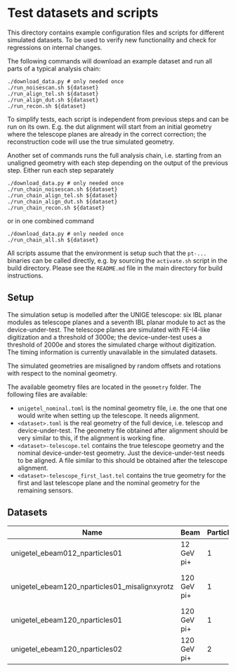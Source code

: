 Test datasets and scripts
=========================

This directory contains example configuration files and scripts for
different simulated datasets. To be used to verify new functionality and
check for regressions on internal changes.

The following commands will download an example dataset and run all
parts of a typical analysis chain:

    ./download_data.py # only needed once
    ./run_noisescan.sh ${dataset}
    ./run_align_tel.sh ${dataset}
    ./run_align_dut.sh ${dataset}
    ./run_recon.sh ${dataset}

To simplify tests, each script is independent from previous steps and
can be run on its own. E.g. the dut alignment will start from an initial
geometry where the telescope planes are already in the correct
correction; the reconstruction code will use the true simulated
geometry.

Another set of commands runs the full analysis chain, i.e. starting from an
unaligned geometry with each step depending on the output of the previous
step. Either run each step separately

    ./download_data.py # only needed once
    ./run_chain_noisescan.sh ${dataset}
    ./run_chain_align_tel.sh ${dataset}
    ./run_chain_align_dut.sh ${dataset}
    ./run_chain_recon.sh ${dataset}

or in one combined command

    ./download_data.py # only needed once
    ./run_chain_all.sh ${dataset}

All scripts assume that the environment is setup such that the `pt-...`
binaries can be called directly, e.g. by sourcing the `activate.sh`
script in the build directory. Please see the `README.md` file in the
main directory for build instructions.

Setup
-----

The simulation setup is modelled after the UNIGE telescope: six IBL
planar modules as telescope planes and a seventh IBL planar module to
act as the device-under-test. The telescope planes are simulated with
FE-I4-like digitization and a threshold of 3000e; the device-under-test
uses a threshold of 2000e and stores the simulated charge without
digitization. The timing information is currently unavailable in the
simulated datasets.

The simulated geometries are misaligned by random offsets and rotations
with respect to the nominal geometry.

The available geometry files are located in the `geometry` folder. The
following files are available:

*   `unigetel_nominal.toml` is the nominal geometry file, i.e. the one that
    one would write when setting up the telescope. It needs alignment.
*   `<dataset>.toml` is the real geometry of the full device, i.e. telescop
    and device-under-test. The geometry file obtained after alignment should
    be very similar to this, if the alignment is working fine.
*   `<dataset>-telescope.tel` contains the true telescope geometry and the
    nominal device-under-test geometry. Just the device-under-test needs to
    be aligned. A file similar to this should be obtained after the telescope
    alignment.
*   `<dataset>-telescope_first_last.tel` contains the true geometry for the
    first and last telescope plane and the nominal geometry for the remaining
    sensors.

Datasets
--------

| Name                                          | Beam        | Particles/event | Events | Comment |
| --------------------------------------------- | ----------- | --------------- | ------ | ------- |
| unigetel_ebeam012_nparticles01                | 12 GeV pi+  | 1               | 100k   | |
| unigetel_ebeam120_nparticles01_misalignxyrotz | 120 GeV pi+ | 1               | 100k   | Only misalignment in x, y, z-rotation |
| unigetel_ebeam120_nparticles01                | 120 GeV pi+ | 1               | 100k   | |
| unigetel_ebeam120_nparticles02                | 120 GeV pi+ | 2               | 100k   | |
